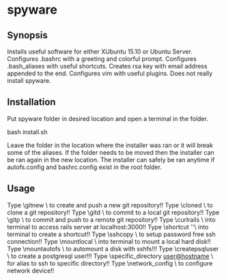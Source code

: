 # spyware

## Synopsis

Installs useful software for either XUbuntu 15.10 or Ubuntu Server.
Configures .bashrc with a greeting and colorful prompt.
Configures .bash_aliases with useful shortcuts.
Creates rsa key with email address appended to the end.
Configures vim with useful plugins.
Does not really install spyware.

## Installation

Put spyware folder in desired location and open a terminal in the folder. 

  bash install.sh
  
Leave the folder in the location where the installer was ran or it will break some of the aliases.
If the folder needs to be moved then the installer can be ran again in the new location.
The installer can safely be ran anytime if autofs.config and bashrc.config exist in the root folder.  

## Usage

Type \gitnew <username> <repository> <message>\ to create and push a new git repository!!
Type \cloned <username> <repository>\ to clone a git repository!!
Type \gitd <message>\ to commit to a local git repository!!
Type \gitp <message>\ to commit and push to a remote git repository!!
Type \curlrails <argument>\ into terminal to access rails server at localhost:3000!!
Type \shortcut <alias> '<command>'\ into terminal to create a shortcut!!
Type \sshcopy <alias> <username> <hostname>\ to setup password free ssh connection!!
Type \mountlocal <disk location> <mount point> <file system type>\ into terminal to mount a local hard disk!!
Type \mountautofs <name for mount point> <username> <remote hostname>\ to automount a disk with sshfs!!!
Type \createpsqluser <username>\ to create a postgresql user!!!
Type \specific_directory <alias> <user@hostname> <directory>\ for alias to ssh to specific directory!!
Type \network_config <device> <ip address>\ to configure network device!!
